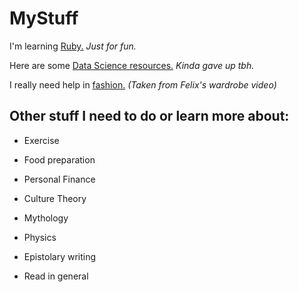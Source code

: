 # MyStuff

I'm learning [Ruby.](Ruby/home.md) *Just for fun.*

Here are some [Data Science resources.](ML.md) *Kinda gave up tbh.*

I really need help in [fashion.](Clothing.md) *(Taken from Felix's wardrobe video)*

## Other stuff I need to do or learn more about:

- Exercise
- Food preparation
- Personal Finance

- Culture Theory
- Mythology
- Physics
- Epistolary writing
- Read in general